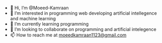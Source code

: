 - 👋 Hi, I’m @Moeed-Kamraan
- 👀 I’m interested in programming web developing artificial intellegence and machine learning
- 🌱 I’m currently learning programming 
- 💞️ I’m looking to collaborate on programming and artificial intelegence
- 📫 How to reach me at moeedkamraan1123@gmail.com

<!---
Moeed-Kamraan/Moeed-Kamraan is a ✨ special ✨ repository because its `README.md` (this file) appears on your GitHub profile.
You can click the Preview link to take a look at your changes.
--->
